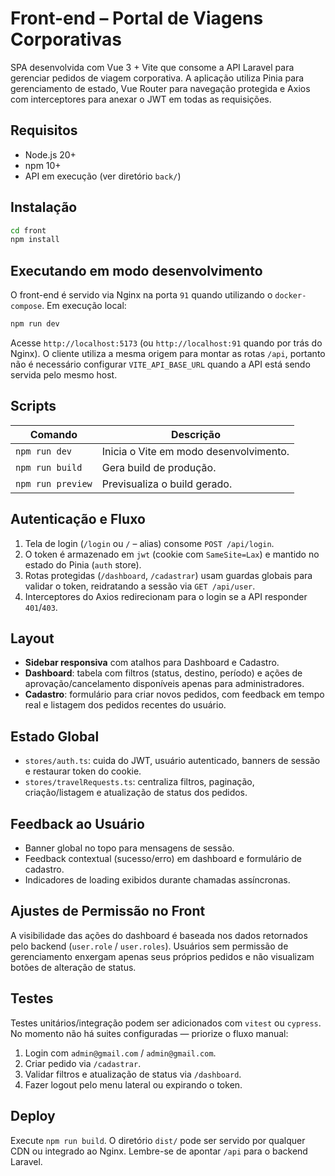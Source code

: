 # Front-end – Portal de Viagens Corporativas

SPA desenvolvida com Vue 3 + Vite que consome a API Laravel para gerenciar pedidos de viagem corporativa. A aplicação utiliza Pinia para gerenciamento de estado, Vue Router para navegação protegida e Axios com interceptores para anexar o JWT em todas as requisições.

## Requisitos

- Node.js 20+
- npm 10+
- API em execução (ver diretório `back/`)

## Instalação

```bash
cd front
npm install
```

## Executando em modo desenvolvimento

O front-end é servido via Nginx na porta `91` quando utilizando o `docker-compose`. Em execução local:

```bash
npm run dev
```

Acesse `http://localhost:5173` (ou `http://localhost:91` quando por trás do Nginx). O cliente utiliza a mesma origem para montar as rotas `/api`, portanto não é necessário configurar `VITE_API_BASE_URL` quando a API está sendo servida pelo mesmo host.

## Scripts

| Comando | Descrição |
| --- | --- |
| `npm run dev` | Inicia o Vite em modo desenvolvimento. |
| `npm run build` | Gera build de produção. |
| `npm run preview` | Previsualiza o build gerado. |

## Autenticação e Fluxo

1. Tela de login (`/login` ou `/` – alias) consome `POST /api/login`.
2. O token é armazenado em `jwt` (cookie com `SameSite=Lax`) e mantido no estado do Pinia (`auth` store).
3. Rotas protegidas (`/dashboard`, `/cadastrar`) usam guardas globais para validar o token, reidratando a sessão via `GET /api/user`.
4. Interceptores do Axios redirecionam para o login se a API responder `401`/`403`.

## Layout

- **Sidebar responsiva** com atalhos para Dashboard e Cadastro.
- **Dashboard**: tabela com filtros (status, destino, período) e ações de aprovação/cancelamento disponíveis apenas para administradores.
- **Cadastro**: formulário para criar novos pedidos, com feedback em tempo real e listagem dos pedidos recentes do usuário.

## Estado Global

- `stores/auth.ts`: cuida do JWT, usuário autenticado, banners de sessão e restaurar token do cookie.
- `stores/travelRequests.ts`: centraliza filtros, paginação, criação/listagem e atualização de status dos pedidos.

## Feedback ao Usuário

- Banner global no topo para mensagens de sessão.
- Feedback contextual (sucesso/erro) em dashboard e formulário de cadastro.
- Indicadores de loading exibidos durante chamadas assíncronas.

## Ajustes de Permissão no Front

A visibilidade das ações do dashboard é baseada nos dados retornados pelo backend (`user.role` / `user.roles`). Usuários sem permissão de gerenciamento enxergam apenas seus próprios pedidos e não visualizam botões de alteração de status.

## Testes

Testes unitários/integração podem ser adicionados com `vitest` ou `cypress`. No momento não há suites configuradas — priorize o fluxo manual:

1. Login com `admin@gmail.com` / `admin@gmail.com`.
2. Criar pedido via `/cadastrar`.
3. Validar filtros e atualização de status via `/dashboard`.
4. Fazer logout pelo menu lateral ou expirando o token.

## Deploy

Execute `npm run build`. O diretório `dist/` pode ser servido por qualquer CDN ou integrado ao Nginx. Lembre-se de apontar `/api` para o backend Laravel.
